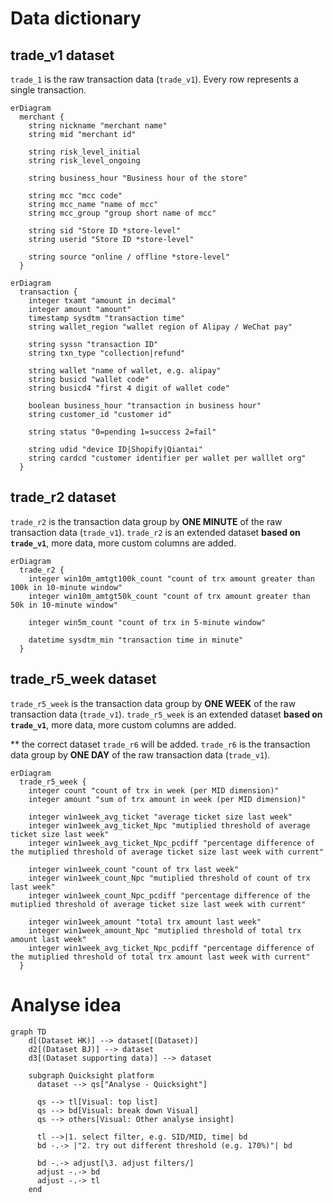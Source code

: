 
# Data dictionary

## trade_v1 dataset
`trade_1` is the raw transaction data (`trade_v1`). Every row represents a single transaction.

```mermaid
erDiagram
  merchant {
    string nickname "merchant name" 
    string mid "merchant id"

    string risk_level_initial
    string risk_level_ongoing

    string business_hour "Business hour of the store"

    string mcc "mcc code"
    string mcc_name "name of mcc"
    string mcc_group "group short name of mcc"

    string sid "Store ID *store-level"
    string userid "Store ID *store-level" 

    string source "online / offline *store-level"
  }
```

```mermaid
erDiagram
  transaction {
    integer txamt "amount in decimal"
    integer amount "amount"
    timestamp sysdtm "transaction time"
    string wallet_region "wallet region of Alipay / WeChat pay"

    string syssn "transaction ID"
    string txn_type "collection|refund"

    string wallet "name of wallet, e.g. alipay"
    string busicd "wallet code"
    string busicd4 "first 4 digit of wallet code"

    boolean business_hour "transaction in business hour"
    string customer_id "customer id"

    string status "0=pending 1=success 2=fail"

    string udid "device ID|Shopify|Qiantai"
    string cardcd "customer identifier per wallet per walllet org"
  }
```

## trade_r2 dataset
`trade_r2` is the transaction data group by **ONE MINUTE** of the raw transaction data (`trade_v1`). 
`trade_r2` is an extended dataset **based on `trade_v1`**, more data, more custom columns are added.

```mermaid
erDiagram
  trade_r2 {
    integer win10m_amtgt100k_count "count of trx amount greater than 100k in 10-minute window"
    integer win10m_amtgt50k_count "count of trx amount greater than 50k in 10-minute window"

    integer win5m_count "count of trx in 5-minute window"

    datetime sysdtm_min "transaction time in minute"
  }
```

## trade_r5_week dataset
`trade_r5_week` is the transaction data group by **ONE WEEK** of the raw transaction data (`trade_v1`). 
`trade_r5_week` is an extended dataset **based on `trade_v1`**, more data, more custom columns are added.

** the correct dataset `trade_r6` will be added.
`trade_r6` is the transaction data group by **ONE DAY** of the raw transaction data (`trade_v1`).

```mermaid
erDiagram
  trade_r5_week {
    integer count "count of trx in week (per MID dimension)"
    integer amount "sum of trx amount in week (per MID dimension)"

    integer win1week_avg_ticket "average ticket size last week"
    integer win1week_avg_ticket_Npc "mutiplied threshold of average ticket size last week"
    integer win1week_avg_ticket_Npc_pcdiff "percentage difference of the mutiplied threshold of average ticket size last week with current"

    integer win1week_count "count of trx last week"
    integer win1week_count_Npc "mutiplied threshold of count of trx last week"
    integer win1week_count_Npc_pcdiff "percentage difference of the mutiplied threshold of average ticket size last week with current"

    integer win1week_amount "total trx amount last week"
    integer win1week_amount_Npc "mutiplied threshold of total trx amount last week"
    integer win1week_avg_ticket_Npc_pcdiff "percentage difference of the mutiplied threshold of total trx amount last week with current"
  }
```


# Analyse idea

```mermaid
graph TD
    d[(Dataset HK)] --> dataset[(Dataset)]
    d2[(Dataset BJ)] --> dataset
    d3[(Dataset supporting data)] --> dataset

    subgraph Quicksight platform
      dataset --> qs["Analyse - Quicksight"]

      qs --> tl[Visual: top list]
      qs --> bd[Visual: break down Visual]
      qs --> others[Visual: Other analyse insight]

      tl -->|1. select filter, e.g. SID/MID, time| bd
      bd -.-> |"2. try out different threshold (e.g. 170%)"| bd

      bd -.-> adjust[\3. adjust filters/]
      adjust -.-> bd
      adjust -.-> tl
    end
```
